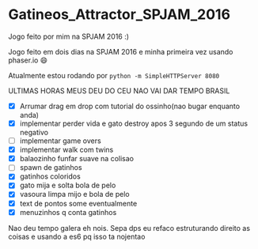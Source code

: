 # Gatineos_Attractor_SPJAM_2016
Jogo feito por mim na SPJAM 2016 :)

Jogo feito em dois dias na SPJAM 2016 e minha primeira vez usando phaser.io :smile:

Atualmente estou rodando por `python -m SimpleHTTPServer 8080`

ULTIMAS HORAS MEUS DEU DO CEU NAO VAI DAR TEMPO BRASIL

- [x] Arrumar drag em drop com tutorial do ossinho(nao bugar enquanto anda)
- [x] implementar perder vida e gato destroy apos 3 segundo de um status negativo
- [ ] implementar game overs
- [x] implementar walk com twins
- [x] balaozinho funfar suave na colisao
- [ ] spawn de gatinhos
- [x] gatinhos coloridos
- [x] gato mija e solta bola de pelo
- [x] vasoura limpa mijo e bola de pelo
- [x] text de pontos some eventualmente
- [x] menuzinhos q conta gatinhos

Nao deu tempo galera eh nois.
Sepa dps eu refaco estruturando direito as coisas e usando a es6 pq isso ta nojentao

